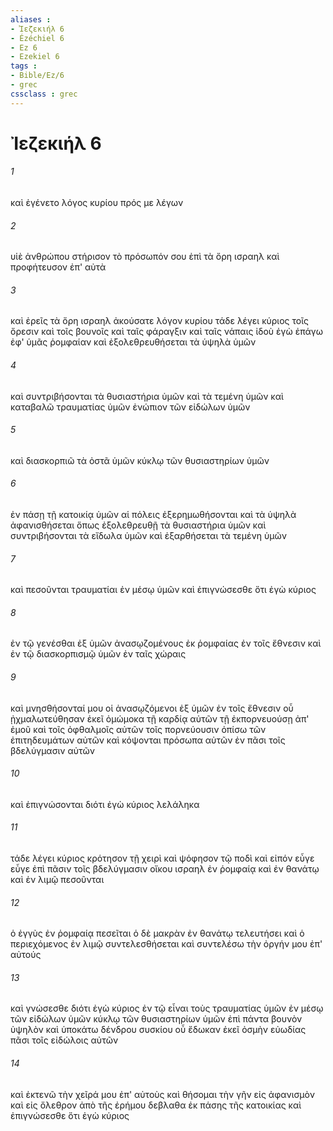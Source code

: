 ```yaml
---
aliases : 
- Ἰεζεκιήλ 6
- Ézéchiel 6
- Ez 6
- Ezekiel 6
tags : 
- Bible/Ez/6
- grec
cssclass : grec
---
```


# Ἰεζεκιήλ 6

###### 1
καὶ ἐγένετο λόγος κυρίου πρός με λέγων
###### 2
υἱὲ ἀνθρώπου στήρισον τὸ πρόσωπόν σου ἐπὶ τὰ ὄρη ισραηλ καὶ προφήτευσον ἐπ' αὐτὰ
###### 3
καὶ ἐρεῖς τὰ ὄρη ισραηλ ἀκούσατε λόγον κυρίου τάδε λέγει κύριος τοῖς ὄρεσιν καὶ τοῖς βουνοῖς καὶ ταῖς φάραγξιν καὶ ταῖς νάπαις ἰδοὺ ἐγὼ ἐπάγω ἐφ' ὑμᾶς ῥομφαίαν καὶ ἐξολεθρευθήσεται τὰ ὑψηλὰ ὑμῶν
###### 4
καὶ συντριβήσονται τὰ θυσιαστήρια ὑμῶν καὶ τὰ τεμένη ὑμῶν καὶ καταβαλῶ τραυματίας ὑμῶν ἐνώπιον τῶν εἰδώλων ὑμῶν
###### 5
καὶ διασκορπιῶ τὰ ὀστᾶ ὑμῶν κύκλῳ τῶν θυσιαστηρίων ὑμῶν
###### 6
ἐν πάσῃ τῇ κατοικίᾳ ὑμῶν αἱ πόλεις ἐξερημωθήσονται καὶ τὰ ὑψηλὰ ἀφανισθήσεται ὅπως ἐξολεθρευθῇ τὰ θυσιαστήρια ὑμῶν καὶ συντριβήσονται τὰ εἴδωλα ὑμῶν καὶ ἐξαρθήσεται τὰ τεμένη ὑμῶν
###### 7
καὶ πεσοῦνται τραυματίαι ἐν μέσῳ ὑμῶν καὶ ἐπιγνώσεσθε ὅτι ἐγὼ κύριος
###### 8
ἐν τῷ γενέσθαι ἐξ ὑμῶν ἀνασῳζομένους ἐκ ῥομφαίας ἐν τοῖς ἔθνεσιν καὶ ἐν τῷ διασκορπισμῷ ὑμῶν ἐν ταῖς χώραις
###### 9
καὶ μνησθήσονταί μου οἱ ἀνασῳζόμενοι ἐξ ὑμῶν ἐν τοῖς ἔθνεσιν οὗ ᾐχμαλωτεύθησαν ἐκεῖ ὀμώμοκα τῇ καρδίᾳ αὐτῶν τῇ ἐκπορνευούσῃ ἀπ' ἐμοῦ καὶ τοῖς ὀφθαλμοῖς αὐτῶν τοῖς πορνεύουσιν ὀπίσω τῶν ἐπιτηδευμάτων αὐτῶν καὶ κόψονται πρόσωπα αὐτῶν ἐν πᾶσι τοῖς βδελύγμασιν αὐτῶν
###### 10
καὶ ἐπιγνώσονται διότι ἐγὼ κύριος λελάληκα
###### 11
τάδε λέγει κύριος κρότησον τῇ χειρὶ καὶ ψόφησον τῷ ποδὶ καὶ εἰπόν εὖγε εὖγε ἐπὶ πᾶσιν τοῖς βδελύγμασιν οἴκου ισραηλ ἐν ῥομφαίᾳ καὶ ἐν θανάτῳ καὶ ἐν λιμῷ πεσοῦνται
###### 12
ὁ ἐγγὺς ἐν ῥομφαίᾳ πεσεῖται ὁ δὲ μακρὰν ἐν θανάτῳ τελευτήσει καὶ ὁ περιεχόμενος ἐν λιμῷ συντελεσθήσεται καὶ συντελέσω τὴν ὀργήν μου ἐπ' αὐτούς
###### 13
καὶ γνώσεσθε διότι ἐγὼ κύριος ἐν τῷ εἶναι τοὺς τραυματίας ὑμῶν ἐν μέσῳ τῶν εἰδώλων ὑμῶν κύκλῳ τῶν θυσιαστηρίων ὑμῶν ἐπὶ πάντα βουνὸν ὑψηλὸν καὶ ὑποκάτω δένδρου συσκίου οὗ ἔδωκαν ἐκεῖ ὀσμὴν εὐωδίας πᾶσι τοῖς εἰδώλοις αὐτῶν
###### 14
καὶ ἐκτενῶ τὴν χεῖρά μου ἐπ' αὐτοὺς καὶ θήσομαι τὴν γῆν εἰς ἀφανισμὸν καὶ εἰς ὄλεθρον ἀπὸ τῆς ἐρήμου δεβλαθα ἐκ πάσης τῆς κατοικίας καὶ ἐπιγνώσεσθε ὅτι ἐγὼ κύριος

